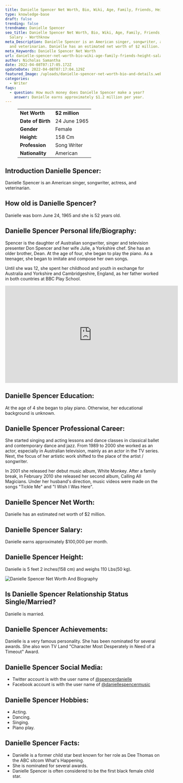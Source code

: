 ```yaml
---
title: Danielle Spencer Net Worth, Bio, Wiki, Age, Family, Friends, Height & Salary
type: knowledge-base
draft: false
trending: false
trendname: Danielle Spencer
seo_title: Danielle Spencer Net Worth, Bio, Wiki, Age, Family, Friends, Height &
  Salary - Worthknow
meta_Description: Danielle Spencer is an American singer, songwriter, actress,
  and veterinarian. Danielle has an estimated net worth of $2 million.
meta_Keywords: Danielle Spencer Net Worth
url: danielle-spencer-net-worth-bio-wiki-age-family-friends-height-salary
author: Nicholas Samantha
date: 2022-04-08T07:17:05.172Z
updateDate: 2022-04-08T07:17:04.129Z
featured_Image: /uploads/danielle-spencer-net-worth-bio-and-details.webp
categories:
  - Writer
faqs:
  - question: How much money does Danielle Spencer make a year?
    answer: Danielle earns approximately $1.2 million per year.
---
```

<figure class="wp-block-table is-style-stripes">
  <table>
    <tbody>
      <tr>
        <td>
          <strong>Net Worth</strong>
        </td>
        <td>
          <strong>$2 million</strong>
        </td>
      </tr>
      <tr>
        <td>
          <strong>Date of Birth</strong>
        </td>
        <td>24 June 1965</td>
      </tr>
      <tr>
        <td>
          <strong>Gender</strong>
        </td>
        <td>Female</td>
      </tr>
      <tr>
        <td>
          <strong>Height:</strong>
        </td>
        <td>158 Cm</td>
      </tr>
      <tr>
        <td>
          <strong>Profession</strong>
        </td>
        <td>Song Writer</td>
      </tr>
      <tr>
        <td>
          <strong>Nationality</strong>
        </td>
        <td>American</td>
      </tr>
    </tbody>
  </table>
</figure>

## **Introduction Danielle Spencer:**

Danielle Spencer is an American singer, songwriter, actress, and veterinarian.

## **How old is Danielle Spencer?**

Danielle was born June 24, 1965 and she is 52 years old.

## **Danielle Spencer Personal life/Biography:**

Spencer is the daughter of Australian songwriter, singer and television presenter Don Spencer and her wife Julie, a Yorkshire chef. She has an older brother, Dean. At the age of four, she began to play the piano. As a teenager, she began to imitate and compose her own songs.

Until she was 12, she spent her childhood and youth in exchange for Australia and Yorkshire and Cambridgeshire, England, as her father worked in both countries at BBC Play School.

<iframe width="560" height="315" src="https://www.youtube.com/embed/0Qd49WVsrBU" title="YouTube video player" frameborder="0" allow="accelerometer; autoplay; clipboard-write; encrypted-media; gyroscope; picture-in-picture" allowfullscreen></iframe>

## **Danielle Spencer Education:**

At the age of 4 she began to play piano. Otherwise, her educational background is unknown.

## **Danielle Spencer Professional Career:**

She started singing and acting lessons and dance classes in classical ballet and contemporary dance and jazz. From 1989 to 2000 she worked as an actor, especially in Australian television, mainly as an actor in the TV series. Next, the focus of her artistic work shifted to the place of the artist / songwriter.

In 2001 she released her debut music album, White Monkey. After a family break, in February 2010 she released her second album, Calling All Magicians. Under her husband's direction, music videos were made on the songs "Tickle Me" and "I Wish I Was Here".

## **Danielle Spencer Net Worth:**

Danielle has an estimated net worth of $2 million.

## **Danielle Spencer Salary:**

Danielle earns approximately $100,000 per month.

## **Danielle Spencer Height:**

Danielle is 5 feet 2 inches(158 cm) and weighs 110 Lbs(50 kg).

![Danielle Spencer Net Worth And Biography](/uploads/danielle-spencer-net-worth.webp)

## **Is Danielle Spencer Relationship Status Single/Married?**

Danielle is married.

## **Danielle Spencer Achievements:**

Danielle is a very famous personality. She has been nominated for several awards. She also won TV Land "Character Most Desperately in Need of a Timeout" Award.

## **Danielle Spencer Social Media:**

* Twitter account is with the user name of <a href="https://twitter.com/spencerdanielle" target="_blank" rel="nofollow" rel="noopener">@spencerdanielle</a>
* Facebook account is with the user name of <a href="https://www.facebook.com/daniellespencermusic/" target="_blank" rel="nofollow" rel="noopener">@daniellespencermusic</a>

## **Danielle Spencer Hobbies:**

* Acting.
* Dancing.
* Singing.
* Piano play.

## **Danielle Spencer Facts:**

* Danielle is a former child star best known for her role as Dee Thomas on the ABC sitcom What's Happening.
* She is nominated for several awards.
* Danielle Spencer is often considered to be the first black female child star.